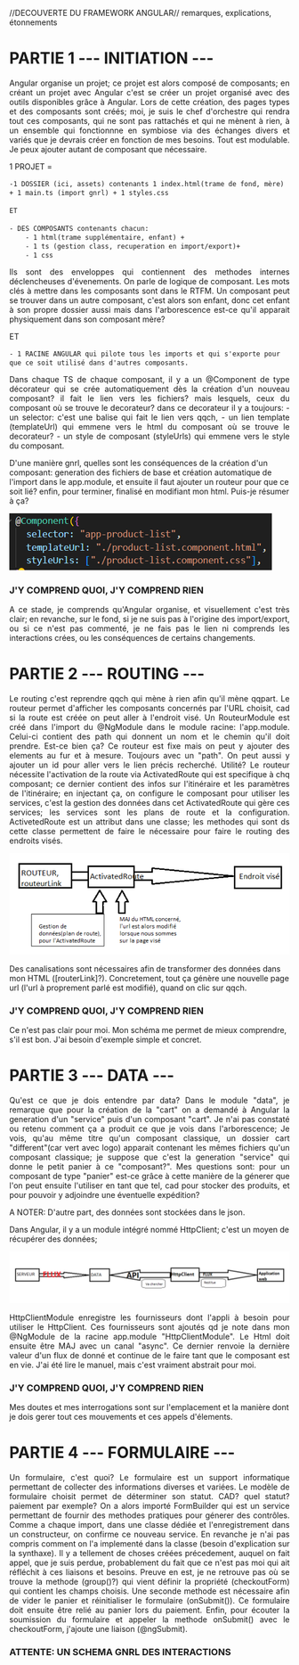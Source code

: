 //DECOUVERTE DU FRAMEWORK ANGULAR// remarques, explications, étonnements  
  

 
# PARTIE 1 --- INITIATION ---  
<p align="justify"> 
Angular organise un projet; ce projet est alors composé de composants; en créant un projet avec Angular c'est se créer un projet organisé avec des outils disponibles grâce à Angular. Lors de cette création, des pages types et des composants sont créés; moi, je suis le chef d'orchestre qui rendra tout ces composants, qui ne sont pas rattachés et qui ne mènent à rien, à un ensemble qui fonctionnne en symbiose via des échanges divers et variés que je devrais créer en fonction de mes besoins. Tout est modulable. Je peux ajouter autant de composant que nécessaire.  
</p>


1 PROJET =   

    -1 DOSSIER (ici, assets) contenants 1 index.html(trame de fond, mère) + 1 main.ts (import gnrl) + 1 styles.css 
  
    ET

    - DES COMPOSANTS contenants chacun:  
        - 1 html(trame supplémentaire, enfant) +   
        - 1 ts (gestion class, recuperation en import/export)+  
        - 1 css  
<p align="justify">
    Ils sont des enveloppes qui contiennent des methodes internes déclencheuses d'évenements. On parle de logique de composant.  
    Les mots clés à mettre dans les composants sont dans le RTFM. 
    Un composant peut se trouver dans un autre composant, c'est alors son enfant, donc cet enfant à son propre dossier aussi mais dans l'arborescence est-ce qu'il apparait physiquement dans son composant mère?
</p>
    ET  

    - 1 RACINE ANGULAR qui pilote tous les imports et qui s'exporte pour que ce soit utilisé dans d'autres composants.
<p align="justify">
Dans chaque TS de chaque composant, il y a un @Component de type décorateur qui se crée automatiquement dès la création d'un nouveau composant? il fait le lien vers les fichiers? mais lesquels, ceux du composant où se trouve le decorateur? dans ce decorateur il y a toujours: - un selector: c'est une balise qui fait le lien vers qqch, - un lien template (templateUrl)  qui emmene vers le html du composant où se trouve le decorateur? - un style de composant (styleUrls) qui emmene vers le style du composant.

D'une manière gnrl, quelles sont les conséquences de la création d'un composant: generation des fichiers de base et création automatique de l'import dans le app.module, et ensuite il faut ajouter un routeur pour que ce soit lié? enfin, pour terminer, finalisé en modifiant mon html. Puis-je résumer à ça?
</p>  

![Alt text](image.png)

### J'Y COMPREND QUOI, J'Y COMPREND RIEN  
<p align="justify">
A ce stade, je comprends qu'Angular organise, et visuellement c'est très clair; en revanche, sur le fond, si je ne suis pas à l'origine des import/export, ou si ce n'est pas commenté, je ne fais pas le lien ni comprends les interactions crées, ou les conséquences de certains changements.
</p>

# PARTIE 2 --- ROUTING ---  
<p align="justify">
Le routing c'est reprendre qqch qui mène à rien afin qu'il mène qqpart. 
Le routeur permet d'afficher les composants concernés par l'URL choisit, cad si la route est créée on peut aller à l'endroit visé. 
Un RouteurModule est créé dans l'import du @NgModule dans le module racine: l'app.module. Celui-ci contient des path qui donnent un nom et le chemin qu'il doit prendre. Est-ce bien ça? 
Ce routeur est fixe mais on peut y ajouter des elements au fur et à mesure. Toujours avec un "path". On peut aussi y ajouter un id pour aller vers le lien précis recherché. Utilité?
Le routeur nécessite l'activation de la route via ActivatedRoute qui est specifique à chq composant; ce dernier contient des infos sur l'itinéraire et les paramètres de l'itinéraire; en injectant ça, on configure le composant pour utiliser les services, c'est la gestion des données dans cet ActivatedRoute qui gère ces services; les services sont les plans de route et la configuration.   
ActivetedRoute est un attribut dans une classe; les methodes qui sont ds cette classe permettent de faire le nécessaire pour faire le routing des endroits visés.  
</p>  

![Alt text](image-1.png)

Des canalisations sont nécessaires afin de transformer des données dans mon HTML ([routerLink]?).
Concretement, tout ça génère une nouvelle page url (l'url à proprement parlé est modifié), quand on clic sur qqch. 

### J'Y COMPREND QUOI, J'Y COMPREND RIEN  

Ce n'est pas clair pour moi. Mon schéma me permet de mieux comprendre, s'il est bon. J'ai besoin d'exemple simple et concret. 


# PARTIE 3 --- DATA ---  
<p align="justify">
Qu'est ce que je dois entendre par data? 
Dans le module "data", je remarque que pour la création de la "cart" on a demandé à Angular la generation d'un "service" puis d'un composant "cart". Je n'ai pas constaté ou retenu comment ça a produit ce que je vois dans l'arborescence; Je vois, qu'au même titre qu'un composant classique, un dossier cart "different"(car vert avec logo) apparait contenant les mêmes fichiers qu'un composant classique; je suppose que c'est la generation "service" qui donne le petit panier à ce "composant?". Mes questions sont: pour un composant de type "panier" est-ce grâce à cette manière de la génerer que l'on peut ensuite l'utiliser en tant que tel, cad pour stocker des produits, et pour pouvoir y adjoindre une éventuelle expédition?
</p>
A NOTER:  
D'autre part, des données sont stockées dans le json.  

Dans Angular, il y a un module intégré nommé HttpClient; c'est un moyen de récupérer des données;  

![Alt text](image-3.png)  

<p align="justify">
HttpClientModule enregistre les fournisseurs dont l'appli à besoin pour utiliser le HttpClient. Ces fournisseurs sont ajoutés qd je note dans mon @NgModule de la racine app.module "HttpClientModule".
Le Html doit ensuite être MAJ avec un canal "async". Ce dernier renvoie la dernière valeur d'un flux de donné et continue de le faire tant que le composant est en vie. J'ai été lire le manuel, mais c'est vraiment abstrait pour moi.  
</p>  

### J'Y COMPREND QUOI, J'Y COMPREND RIEN  

Mes doutes et mes interrogations sont sur l'emplacement et la manière dont je dois gerer tout ces mouvements et ces appels d'élements.


# PARTIE 4  --- FORMULAIRE ---  

<p align="justify">
Un formulaire, c'est quoi? Le formulaire est un support informatique permettant de collecter des informations diverses et variées.
Le modèle de formulaire choisit permet de déterminer son statut. CAD? quel statut? paiement par exemple? 
On a alors importé FormBuilder qui est un service permettant de fournir des methodes pratiques pour génerer des contrôles. Comme a chaque import, dans une classe dédiée et l'enregistrement dans un constructeur, on confirme ce nouveau service. En revanche je n'ai pas compris comment on l'a implementé dans la classe (besoin d'explication sur la synthaxe). Il y a tellement de choses créées précedement, auquel on fait appel, que je suis perdue, probablement du fait que ce n'est pas moi qui ait réfléchit à ces liaisons et besoins. Preuve en est, je ne retrouve pas où se trouve la methode (group()?) qui vient définir la propriété (checkoutForm) qui contient les champs choisis.  
Une seconde methode est nécessaire afin de vider le panier et réinitialiser le formulaire (onSubmit()). Ce formulaire doit ensuite être relié au panier lors du paiement. Enfin, pour écouter la soumission du formulaire et appeler la methode onSubmit() avec le checkoutForm, j'ajoute une liaison (@ngSubmit).   
</p>


 ### ATTENTE: UN SCHEMA GNRL DES INTERACTIONS
